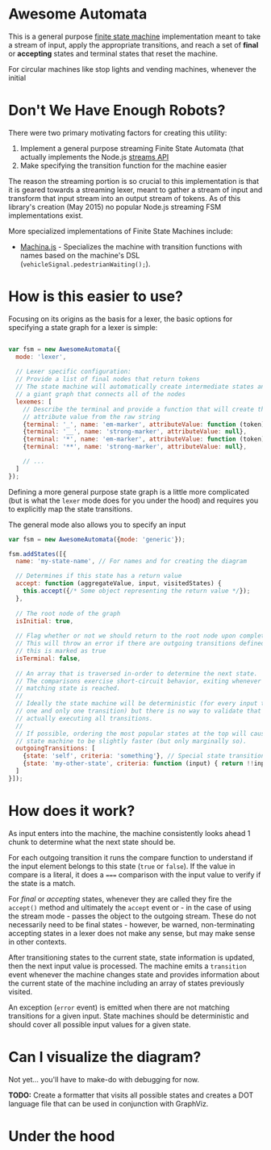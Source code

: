 # Awesome Automata

This is a general purpose [finite state machine](http://en.wikipedia.org/wiki/Finite-state_machine) 
implementation meant to take a stream of input, apply the appropriate transitions,
and reach a set of __final__ or __accepting__ states and terminal states that
reset the machine.

For circular machines like stop lights and vending machines, whenever the
initial 


# Don't We Have Enough Robots?

There were two primary motivating factors for creating this utility:

1. Implement a general purpose streaming Finite State Automata (that actually
   implements the Node.js [streams API](https://nodejs.org/api/stream.html)
1. Make specifying the transition function for the machine easier

The reason the streaming portion is so crucial to this implementation is that it
is geared towards a streaming lexer, meant to gather a stream of input and
transform that input stream into an output stream of tokens.  As of this
library's creation (May 2015) no popular Node.js streaming FSM implementations
exist.

More specialized implementations of Finite State Machines include:

* [Machina.js](http://machina-js.org/) - Specializes the machine with transition
  functions with names based on the machine's DSL (`vehicleSignal.pedestrianWaiting();`).


# How is this easier to use?

Focusing on its origins as the basis for a lexer, the basic options for specifying
a state graph for a lexer is simple:


```javascript

var fsm = new AwesomeAutomata({
  mode: 'lexer',
  
  // Lexer specific configuration:
  // Provide a list of final nodes that return tokens
  // The state machine will automatically create intermediate states and create
  // a giant graph that connects all of the nodes
  lexemes: [
    // Describe the terminal and provide a function that will create the appropriate
    // attribute value from the raw string
    {terminal: '_', name: 'em-marker', attributeValue: function (token) { return token; }},
    {terminal: '__', name: 'strong-marker', attributeValue: null},
    {terminal: '*', name: 'em-marker', attributeValue: function (token) { return token; }},
    {terminal: '**', name: 'strong-marker', attributeValue: null},

    // ...
  ]
});

```

Defining a more general purpose state graph is a little more complicated (but is
what the `lexer` mode does for you under the hood) and requires you to explicitly
map the state transitions.

The general mode also allows you to specify an input
 
 
```javascript
var fsm = new AwesomeAutomata({mode: 'generic'});

fsm.addStates([{
  name: 'my-state-name', // For names and for creating the diagram

  // Determines if this state has a return value
  accept: function (aggregateValue, input, visitedStates) {
    this.accept({/* Some object representing the return value */});
  },
  
  // The root node of the graph
  isInitial: true, 
  
  // Flag whether or not we should return to the root node upon completion
  // This will throw an error if there are outgoing transitions defined when
  // this is marked as true
  isTerminal: false,
  
  // An array that is traversed in-order to determine the next state.
  // The comparisons exercise short-circuit behavior, exiting whenever the
  // matching state is reached.
  //
  // Ideally the state machine will be deterministic (for every input there is
  // one and only one transition) but there is no way to validate that without
  // actually executing all transitions.
  // 
  // If possible, ordering the most popular states at the top will cause the
  // state machine to be slightly faster (but only marginally so).
  outgoingTransitions: [
    {state: 'self', criteria: 'something'}, // Special state transition to indicate a loop
    {state: 'my-other-state', criteria: function (input) { return !!input; }}
  ]
}]);
```


# How does it work?

As input enters into the machine, the machine consistently looks ahead 1 chunk
to determine what the next state should be.

For each outgoing transition it runs the compare function to understand if the
input element belongs to this state (`true` or `false`).  If the value in
compare is a literal, it does a `===` comparison with the input value to verify
if the state is a match.

For _final_ or _accepting_ states, whenever they are called they fire the `accept()`
method and ultimately the `accept` event or - in the case of using the stream
mode - passes the object to the outgoing stream.  These do not necessarily need
to be final states - however, be warned, non-terminating accepting states in a 
lexer does not make any sense, but may make sense in other contexts.

After transitioning states to the current state, state information is updated, 
then the next input value is processed.  The machine emits a `transition` event
whenever the machine changes state and provides information about the current
state of the machine including an array of states previously visited.

An exception (`error` event) is emitted when there are not matching transitions
for a given input.  State machines should be deterministic and should cover
all possible input values for a given state.



# Can I visualize the diagram?

Not yet... you'll have to make-do with debugging for now.

__TODO:__ Create a formatter that visits all possible states and creates a DOT
language file that can be used in conjunction with GraphViz.


# Under the hood




